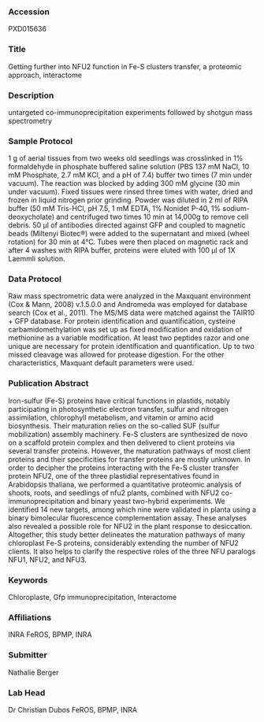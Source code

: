 ### Accession
PXD015636

### Title
Getting further into NFU2 function in Fe-S clusters transfer, a proteomic approach, interactome

### Description
untargeted co-immunoprecipitation experiments followed by shotgun mass spectrometry

### Sample Protocol
1 g of aerial tissues from two weeks old seedlings was crosslinked in 1% formaldehyde in phosphate buffered saline solution (PBS  137 mM NaCl, 10 mM Phosphate, 2.7 mM KCl, and a pH of 7.4) buffer two times (7 min under vacuum). The reaction was blocked by adding 300 mM glycine (30 min under vacuum). Fixed tissues were rinsed three times with water, dried and frozen in liquid nitrogen prior grinding. Powder was diluted in 2 ml of RIPA buffer (50 mM Tris-HCl, pH 7.5, 1 mM EDTA, 1% Nonidet P-40, 1% sodium-deoxycholate) and centrifuged two times 10 min at 14,000g to remove cell debris. 50 µl of antibodies directed against GFP and coupled to magnetic beads (Miltenyi Biotec®) were added to the supernatant and mixed (wheel rotation) for 30 min at 4°C. Tubes were then placed on magnetic rack and after 4 washes with RIPA buffer, proteins were eluted with 100 µl of 1X Laemmli solution.

### Data Protocol
Raw mass spectrometric data were analyzed in the Maxquant environment (Cox & Mann, 2008) v.1.5.0.0 and Andromeda was employed for database search (Cox et al., 2011). The MS/MS data were matched against the TAIR10 + GFP database. For protein identification and quantification, cysteine carbamidomethylation was set up as fixed modification and oxidation of methionine as a variable modification. At least two peptides razor and one unique are necessary for protein identification and quantification. Up to two missed cleavage was allowed for protease digestion. For the other characteristics, Maxquant default parameters were used.

### Publication Abstract
Iron-sulfur (Fe-S) proteins have critical functions in plastids, notably participating in photosynthetic electron transfer, sulfur and nitrogen assimilation, chlorophyll metabolism, and vitamin or amino acid biosynthesis. Their maturation relies on the so-called SUF (sulfur mobilization) assembly machinery. Fe-S clusters are synthesized de novo on a scaffold protein complex and then delivered to client proteins via several transfer proteins. However, the maturation pathways of most client proteins and their specificities for transfer proteins are mostly unknown. In order to decipher the proteins interacting with the Fe-S cluster transfer protein NFU2, one of the three plastidial representatives found in Arabidopsis thaliana, we performed a quantitative proteomic analysis of shoots, roots, and seedlings of nfu2 plants, combined with NFU2 co-immunoprecipitation and binary yeast two-hybrid experiments. We identified 14 new targets, among which nine were validated in planta using a binary bimolecular fluorescence complementation assay. These analyses also revealed a possible role for NFU2 in the plant response to desiccation. Altogether, this study better delineates the maturation pathways of many chloroplast Fe-S proteins, considerably extending the number of NFU2 clients. It also helps to clarify the respective roles of the three NFU paralogs NFU1, NFU2, and NFU3.

### Keywords
Chloroplaste, Gfp immunoprecipitation, Interactome

### Affiliations
INRA
FeROS, BPMP, INRA

### Submitter
Nathalie Berger

### Lab Head
Dr Christian Dubos
FeROS, BPMP, INRA


